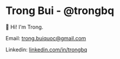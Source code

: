 # Trong Bui - @trongbq

👋 Hi! I'm Trong.

Email: [trong.buiquoc@gmail.com](mailto:trong.buiquoc@gmai.com)

Linkedin: [linkedin.com/in/trongbq](www.linkedin.com/in/trongbq)
